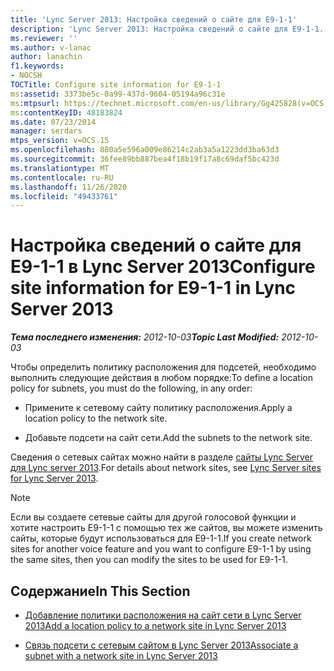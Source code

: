 ```yaml
---
title: 'Lync Server 2013: Настройка сведений о сайте для E9-1-1'
description: 'Lync Server 2013: Настройка сведений о сайте для E9-1-1.'
ms.reviewer: ''
ms.author: v-lanac
author: lanachin
f1.keywords:
- NOCSH
TOCTitle: Configure site information for E9-1-1
ms:assetid: 3373be5c-0a99-437d-9604-05194a96c31e
ms:mtpsurl: https://technet.microsoft.com/en-us/library/Gg425828(v=OCS.15)
ms:contentKeyID: 48183824
ms.date: 07/23/2014
manager: serdars
mtps_version: v=OCS.15
ms.openlocfilehash: 880a5e596a009e86214c2ab3a5a1223dd3ba63d3
ms.sourcegitcommit: 36fee89bb887bea4f18b19f17a8c69daf5bc423d
ms.translationtype: MT
ms.contentlocale: ru-RU
ms.lasthandoff: 11/26/2020
ms.locfileid: "49433761"
---
```

# <a name="configure-site-information-for-e9-1-1-in-lync-server-2013"></a><span data-ttu-id="3875e-103">Настройка сведений о сайте для E9-1-1 в Lync Server 2013</span><span class="sxs-lookup"><span data-stu-id="3875e-103">Configure site information for E9-1-1 in Lync Server 2013</span></span>

<div data-xmlns="http://www.w3.org/1999/xhtml">

<div class="topic" data-xmlns="http://www.w3.org/1999/xhtml" data-msxsl="urn:schemas-microsoft-com:xslt" data-cs="https://msdn.microsoft.com/">

<div data-asp="https://msdn2.microsoft.com/asp">



</div>

<div id="mainSection">

<div id="mainBody"><span data-ttu-id="3875e-104">

<span> </span></span><span class="sxs-lookup"><span data-stu-id="3875e-104">

<span> </span></span></span>

<span data-ttu-id="3875e-105">_**Тема последнего изменения:** 2012-10-03_</span><span class="sxs-lookup"><span data-stu-id="3875e-105">_**Topic Last Modified:** 2012-10-03_</span></span>

<span data-ttu-id="3875e-106">Чтобы определить политику расположения для подсетей, необходимо выполнить следующие действия в любом порядке:</span><span class="sxs-lookup"><span data-stu-id="3875e-106">To define a location policy for subnets, you must do the following, in any order:</span></span>

  - <span data-ttu-id="3875e-107">Примените к сетевому сайту политику расположения.</span><span class="sxs-lookup"><span data-stu-id="3875e-107">Apply a location policy to the network site.</span></span>

  - <span data-ttu-id="3875e-108">Добавьте подсети на сайт сети.</span><span class="sxs-lookup"><span data-stu-id="3875e-108">Add the subnets to the network site.</span></span>

<span data-ttu-id="3875e-109">Сведения о сетевых сайтах можно найти в разделе [сайты Lync Server для Lync server 2013](lync-server-2013-sites.md).</span><span class="sxs-lookup"><span data-stu-id="3875e-109">For details about network sites, see [Lync Server sites for Lync Server 2013](lync-server-2013-sites.md).</span></span>

<div>


> [!NOTE]  
> <span data-ttu-id="3875e-110">Если вы создаете сетевые сайты для другой голосовой функции и хотите настроить E9-1-1 с помощью тех же сайтов, вы можете изменить сайты, которые будут использоваться для E9-1-1.</span><span class="sxs-lookup"><span data-stu-id="3875e-110">If you create network sites for another voice feature and you want to configure E9-1-1 by using the same sites, then you can modify the sites to be used for E9-1-1.</span></span>



</div>

<div>

## <a name="in-this-section"></a><span data-ttu-id="3875e-111">Содержание</span><span class="sxs-lookup"><span data-stu-id="3875e-111">In This Section</span></span>

  - [<span data-ttu-id="3875e-112">Добавление политики расположения на сайт сети в Lync Server 2013</span><span class="sxs-lookup"><span data-stu-id="3875e-112">Add a location policy to a network site in Lync Server 2013</span></span>](lync-server-2013-add-a-location-policy-to-a-network-site.md)

  - [<span data-ttu-id="3875e-113">Связь подсети с сетевым сайтом в Lync Server 2013</span><span class="sxs-lookup"><span data-stu-id="3875e-113">Associate a subnet with a network site in Lync Server 2013</span></span>](lync-server-2013-associate-a-subnet-with-a-network-site.md)

<span data-ttu-id="3875e-114"></div>

</div>

<span> </span>

</div>

</div>

</span><span class="sxs-lookup"><span data-stu-id="3875e-114"></div>

</div>

<span> </span>

</div>

</div>

</span></span></div>

